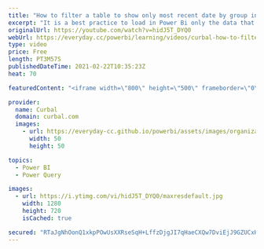 ```yaml
---
title: "How to filter a table to show only most recent date by group in Power Query"
excerpt: "It is a best practice to load in Power Bi only the data that you need. In today's video, I will show you how you can filter a table by the last date available.   Chapters: 00:00 Intro 00:30 Explain the use case 01:00 The solution Done!  Here you can download all the pbix files: https://curbal.com/donwload-center"
originalUrl: https://youtube.com/watch?v=hidJ5T_DYQ0
webUrl: https://everyday.cc/powerbi/learning/videos/curbal-how-to-filter-a-table-to-show-only-most-recent-date-by-group-in-power-query/
type: video
price: Free
length: PT3M57S
publishedDateTime: 2021-02-22T10:35:23Z
heat: 70

featuredContent: "<iframe width=\"800\" height=\"500\" frameborder=\"0\" src=\"https://www.youtube.com/embed/hidJ5T_DYQ0\" allow=\"accelerometer; autoplay; encrypted-media; gyroscope; picture-in-picture\" allowfullscreen></iframe>"

provider:
  name: Curbal
  domain: curbal.com
  images:
    - url: https://everyday-cc.github.io/powerbi/assets/images/organizations/curbal.com-50x50.jpg
      width: 50
      height: 50

topics:
  - Power BI
  - Power Query

images:
  - url: https://i.ytimg.com/vi/hidJ5T_DYQ0/maxresdefault.jpg
    width: 1280
    height: 720
    isCached: true

secured: "RTaJgNhOonQ1xkpPOwUsXXRseSqH+LffzDjgJI7qHaeCXQw7DviEjJ9GZUCxHPhw8jU8wkiWrMNaDKzVTwOkrZWzwRuE3l7a0oxb7IHdPqLUAtx2JfQuTAEuojludpTlB1QthiE1feZtw9tFKzgODvsJaAf3XVIpJd3ed1Toe7KMnzxiWB0YR7msP2IKEdkt32g//KGhDQl4ZBWhdiiNFCPgxuf1VorIqT+NdvF9Au5A+7hJdhG6Vp3mkj13lKgFRbkxOQ2LzCNTzPptqV0tdVe99CjRBQJHwUGRteAlbL2F4vWGLpVc6SjhHLK4JCBBVYvkg11A2LTpfni/yZvyKQuc2sbqQddaKaN3XBGYlITjvtyiCP0HAe83n0J6FDm8WRcjFFPSiqDG6bGS/vlbDzcaMVMMw8Ukp3WFxXHZRzk=;V0WGpCvcgeJA7i1b0iD61Q=="
---
```


